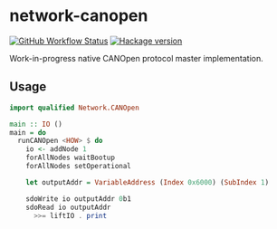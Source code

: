 # network-canopen

[![GitHub Workflow Status](https://img.shields.io/github/actions/workflow/status/DistRap/network-canopen/ci.yaml?branch=main)](https://github.com/DistRap/network-canopen/actions/workflows/ci.yaml)
[![Hackage version](https://img.shields.io/hackage/v/network-canopen.svg?color=success)](https://hackage.haskell.org/package/network-canopen)

Work-in-progress native CANOpen protocol master implementation.

## Usage

```haskell
import qualified Network.CANOpen

main :: IO ()
main = do
  runCANOpen <HOW> $ do
    io <- addNode 1
    forAllNodes waitBootup
    forAllNodes setOperational

    let outputAddr = VariableAddress (Index 0x6000) (SubIndex 1)

    sdoWrite io outputAddr 0b1
    sdoRead io outputAddr
      >>= liftIO . print
```
